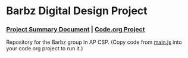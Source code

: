 # Barbz Digital Design Project

### [Project Summary Document](https://docs.google.com/document/d/1KOwAttRs5PJVpDurJPEm6zX7ZYKc6QFgth2k-IKpGfM/edit?usp=sharing) | [Code.org Project](https://studio.code.org/projects/applab/VWt-gBIQkKLiNr4UkI_L-LxIVwCaMgnzT3bjnEqNiDA)

Repository for the Barbz group in AP CSP. (Copy code from [main.js](main.js) into your code.org project to run it.)
